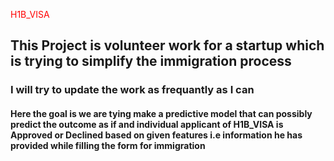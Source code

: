 <span style="color: red"> H1B_VISA </span> 

## This Project is volunteer work for a startup which is trying to simplify the immigration process

### I will try to update the work as frequantly as I can

#### Here the goal is we are tying make a predictive model that can possibly predict the outcome as if and individual applicant of H1B_VISA is Approved or Declined based on given features i.e information he has provided while filling the form for immigration

